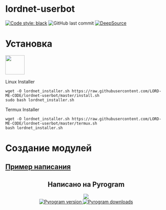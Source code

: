 # lordnet-userbot

[![Code style: black](https://img.shields.io/badge/code%20style-black-000000.svg)](https://github.com/psf/black)
![GitHub last commit](https://img.shields.io/github/last-commit/LORD-ME-CODE/lordnet-userbot)
[![DeepSource](https://deepsource.io/gh/LORD-ME-CODE/lordnet-userbot.svg/?label=active+issues&token=4jrQ8JouQrYOLEqp41Iom-ZQ)](https://deepsource.io/gh/LORD-ME-CODE/lordnet-userbot/?ref=repository-badge)


# Установка

<a href="https://cloud.okteto.com/#/deploy?repository=https://github.com/LORD-ME-CODE/lordnet-userbot"><img src="https://user-images.githubusercontent.com/36935426/159979786-61a598ef-83c8-4c53-9cda-9aea31d61587.png" height="60"></a>


Linux Installer
```commandline
wget -O lordnet_installer.sh https://raw.githubusercontent.com/LORD-ME-CODE/lordnet-userbot/master/install.sh
sudo bash lordnet_installer.sh
```
Termux Installer
```commandline
wget -O lordnet_installer.sh https://raw.githubusercontent.com/LORD-ME-CODE/lordnet-userbot/master/termux.sh
bash lordnet_installer.sh
```


# Создание модулей
## [Пример написания](/modules/README.md)

<h2 align="center">Написано на Pyrogram</h2>
<p align="center">
<a href="https://github.com/pyrogram/pyrogram">
<img src="https://i.imgur.com/hzSMDsJ.png">
<br>
<img src="https://img.shields.io/pypi/v/pyrogram?style=for-the-badge" alt="Pyrogram version" />
<img src="https://img.shields.io/pypi/dm/pyrogram.svg?style=for-the-badge" alt="Pyrogram downloads" />
</a>
</p>
